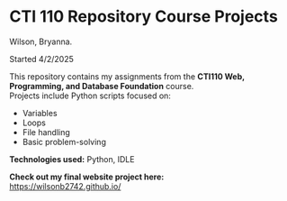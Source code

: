 # CTI 110 Repository Course Projects
Wilson, Bryanna.

Started 4/2/2025

This repository contains my assignments from the **CTI110 Web, Programming, and Database Foundation** course.  
Projects include Python scripts focused on:
- Variables
- Loops
- File handling
- Basic problem-solving

**Technologies used:** Python, IDLE

**Check out my final website project here:**  
https://wilsonb2742.github.io/
